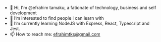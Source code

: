 - 👋 Hi, I'm @efrahim tamaku, a fationate of technology, business and self development
- 👀 I’m interested to find people I can learn with
- 🌱 I’m currently learning NodeJS with Express, React, Typescript and Jest.
- 📫 How to reach me: efrahimtks@gmail.com

<!---
efrahim20319/efrahim20319 is a ✨ special ✨ repository because its `README.md` (this file) appears on your GitHub profile.
You can click the Preview link to take a look at your changes.
--->
